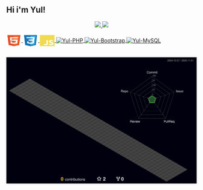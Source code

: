 ## Hi i'm Yul!

<div align="center">
  <a href="https://github.com/yulpaiva">
  <img height="180em" src="https://github-readme-stats.vercel.app/api?username=yulpaiva&show_icons=true&theme=dark&include_all_commits=true&count_private=true"/>
  <img height="180em" src="https://github-readme-stats.vercel.app/api/top-langs/?username=yulpaiva&layout=compact&langs_count=7&theme=dark"/>
</div>

<div style="display: inline_block"><br>
  <img align="center" alt="Yul-HTML" height="30" width="40" src="https://raw.githubusercontent.com/devicons/devicon/master/icons/html5/html5-original.svg">
  <img align="center" alt="Yul-CSS" height="30" width="40" src="https://raw.githubusercontent.com/devicons/devicon/master/icons/css3/css3-original.svg">
  <img align="center" alt="Yul-Js" height="30" width="40" src="https://raw.githubusercontent.com/devicons/devicon/master/icons/javascript/javascript-plain.svg">
  <img align="center" alt="Yul-PHP" height="30" width="40" src="https://cdn.jsdelivr.net/gh/devicons/devicon/icons/php/php-original.svg">
  <img align="center" alt="Yul-Bootstrap" height="30" width="40" src="https://cdn.jsdelivr.net/gh/devicons/devicon/icons/bootstrap/bootstrap-original.svg">
  <img align="center" alt="Yul-MySQL" height="30" width="40" src="https://cdn.jsdelivr.net/gh/devicons/devicon/icons/mysql/mysql-original-wordmark.svg">
</div>
  
  ##
 
<div>
<!-- <a href="https://github.com/yulpaiva">
<img height="180em" src="https://github-readme-stats.vercel.app/api/top-langs/?username=yulpaiva&layout=compact&langs_count=7&theme=dracula"/>
<img height="180em" src="https://github-readme-stats.vercel.app/api?username=yulpaiva&show_icons=true&theme=dracula&include_all_commits=true&count_private=true"/>
<p><img align="center" src="https://github-readme-streak-stats.herokuapp.com/?user=yulpaiva&layout=compact&langs_count=7&theme=dracula" alt="yulpaiva" /></p> -->

![Profile 3D](./profile-3d-contrib/profile-night-green.svg)

</div>
